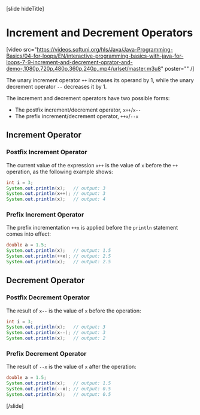 [slide hideTitle]
# Increment and Decrement Operators

[video src="https://videos.softuni.org/hls/Java/Java-Programming-Basics/04-for-loops/EN/interactive-programming-basics-with-java-for-loops-7-9-increment-and-decrement-oprator-and-demo-,1080p,720p,480p,360p,240p,.mp4/urlset/master.m3u8" poster="" /]



The unary increment operator `++` increases its operand by 1, while the unary decrement operator `--` decreases it by 1.

The increment and decrement operators have two possible forms: 

* The postfix increment/decrement operator, `x++`/`x--` 
* The prefix increment/decrement operator, `++x`/`--x`

## Increment Operator

### Postfix Increment Operator
The current value of the expression `x++` is the value of `x` before the `++` operation, as the following example shows:
```java live
int i = 3;
System.out.println(x);   // output: 3
System.out.println(x++); // output: 3
System.out.println(x);   // output: 4
```

### Prefix Increment Operator
The prefix incrementation `++x` is applied before the `println` statement comes into effect:
```java live
double a = 1.5;
System.out.println(x);   // output: 1.5
System.out.println(++x); // output: 2.5
System.out.println(x);   // output: 2.5
```

## Decrement Operator

### Postfix Decrement Operator
The result of `x--` is the value of `x` before the operation:
```java live
int i = 3;
System.out.println(x);   // output: 3
System.out.println(x--); // output: 3
System.out.println(x);   // output: 2
```

### Prefix Decrement Operator
The result of `--x` is the value of `x` after the operation:
```java live
double a = 1.5;
System.out.println(x);   // output: 1.5
System.out.println(--x); // output: 0.5
System.out.println(x);   // output: 0.5
```
[/slide]

